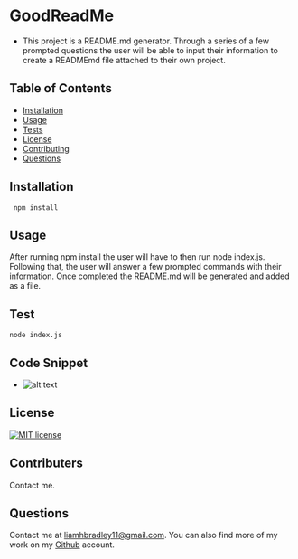 # GoodReadMe

* This project is a README.md generator.  Through a series of a few prompted questions the user will be able to input their information to create a READMEmd file attached to their own project.

## Table of Contents
  * [Installation](#installation)
  * [Usage](#usage)
  * [Tests](#tests)
  * [License](#license)
  * [Contributing](#contributers)
  * [Questions](#questions)

## Installation
     npm install

  ## Usage
  After running npm install the user will have to then run node index.js.  Following that, the user will answer a few prompted commands with their information. Once completed the README.md will be generated and added as a file.

  ## Test
    node index.js

  ## Code Snippet
  * ![alt text](https://i.paste.pics/514988c034be3a33c05a19d854508497.png)

  ## License
  [![MIT license](https://img.shields.io/badge/License-MIT-blue.svg)](https://lbesson.mit-license.org/)

  ## Contributers
  Contact me.

  ## Questions
  Contact me at <liamhbradley11@gmail.com>. You can also find more of my work on my [Github](https://github.com/liamhbradley11) account.
  